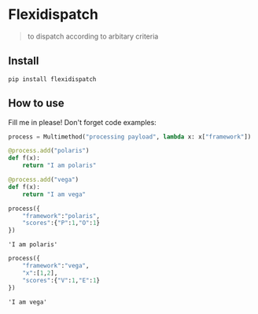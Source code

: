 # Flexidispatch
> to dispatch according to arbitary criteria 


## Install

`pip install flexidispatch`

## How to use

Fill me in please! Don't forget code examples:

```python
process = Multimethod("processing payload", lambda x: x["framework"])

@process.add("polaris")
def f(x):
    return "I am polaris"

@process.add("vega")
def f(x):
    return "I am vega"
```

```python
process({
    "framework":"polaris",
    "scores":{"P":1,"O":1}
})
```




    'I am polaris'



```python
process({
    "framework":"vega",
    "x":[1,2],
    "scores":{"V":1,"E":1}
})
```




    'I am vega'


